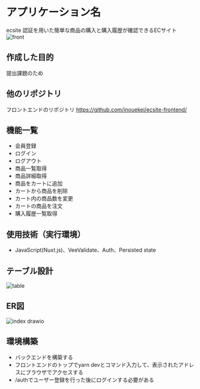 # アプリケーション名
ecsite
認証を用いた簡単な商品の購入と購入履歴が確認できるECサイト
![front](https://user-images.githubusercontent.com/108909962/185006315-8978d3a9-6fb1-48bd-b095-7fb200fe2732.png)

## 作成した目的
提出課題のため

## 他のリポジトリ
フロントエンドのリポジトリ
https://github.com/inouekei/ecsite-frontend/

## 機能一覧
- 会員登録
- ログイン
- ログアウト
- 商品一覧取得
- 商品詳細取得
- 商品をカートに追加
- カートから商品を削除
- カート内の商品数を変更
- カートの商品を注文
- 購入履歴一覧取得

## 使用技術（実行環境）
- JavaScript(Nuxt.js)、VeeValidate、Auth、Persisted state

## テーブル設計
![table](https://user-images.githubusercontent.com/108909962/185005814-df48e2aa-6239-4fce-aa91-ca09e1e1793f.png)

## ER図
![index drawio](https://user-images.githubusercontent.com/108909962/185008012-eb9f4043-cb44-4205-9434-0e8f47215fbc.png)

## 環境構築
- バックエンドを構築する
- フロントエンドのトップでyarn devとコマンド入力して、表示されたアドレスにブラウザでアクセスする
- /authでユーザー登録を行った後にログインする必要がある
